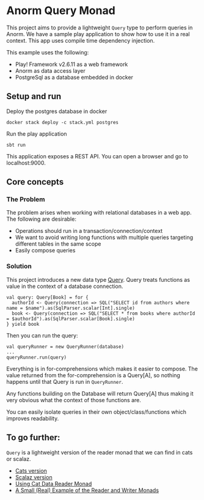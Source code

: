 # Anorm Query Monad 

This project aims to provide a lightweight `Query` type to perform queries in Anorm. 
We have a sample play application to show how to use it in a real context. 
This app uses compile time dependency injection.

This example uses the following:

- Play! Framework v2.6.11 as a web framework
- Anorm as data access layer
- PostgreSql as a database embedded in docker

## Setup and run

Deploy the postgres database in docker
```
docker stack deploy -c stack.yml postgres
```
Run the play application
```
sbt run
```
This application exposes a REST API. You can open a browser and go to localhost:9000.

## Core concepts

### The Problem

The problem arises when working with relational databases in a web app. 
The following are desirable:

- Operations should run in a transaction/connection/context
- We want to avoid writing long functions with multiple queries targeting different tables in the same scope
- Easily compose queries

### Solution

This project introduces a new data type [Query](app/core/database/Query.scala).
Query treats functions as value in the context of a database connection. 
```
val query: Query[Book] = for {
  authorId <- Query(connection => SQL("SELECT id from authors where name = $name").as(SqlParser.scalar[Int].single)
  book <- Query(connection => SQL("SELECT * from books where authorId = $authorId").as(SqlParser.scalar[Book].single)
} yield book
```

Then you can run the query:
```
val queryRunner = new QueryRunner(database)
...
queryRunner.run(query)
```

Everything is in for-comprehensions which makes it easier to compose. 
The value returned from the for-comprehension 
is a Query[A], so nothing happens until that Query is run in `QueryRunner`.

Any functions building on the Database will return Query[A] 
thus making it very obvious what the context of those functions are.

You can easily isolate queries in their own object/class/functions 
which improves readability. 


## To go further:

`Query` is a lightweight version of 
the reader monad that we can find in cats or scalaz.

- [Cats version](https://typelevel.org/cats/datatypes/kleisli.html)
- [Scalaz version](http://eed3si9n.com/learning-scalaz/Reader.html)
- [Using Cat Data Reader Monad](https://medium.com/@AyacheKhettar/using-cat-data-reader-monad-d70269fc451f)
- [A Small (Real) Example of the Reader and Writer Monads](https://underscore.io/blog/posts/2014/07/27/readerwriterstate.html)



